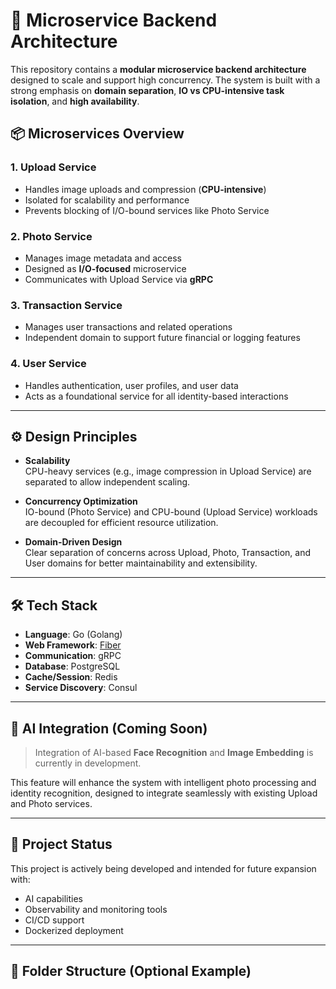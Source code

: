 # 🧩 Microservice Backend Architecture

This repository contains a **modular microservice backend architecture** designed to scale and support high concurrency. The system is built with a strong emphasis on **domain separation**, **IO vs CPU-intensive task isolation**, and **high availability**.

## 📦 Microservices Overview

### 1. Upload Service
- Handles image uploads and compression (**CPU-intensive**)
- Isolated for scalability and performance
- Prevents blocking of I/O-bound services like Photo Service

### 2. Photo Service
- Manages image metadata and access
- Designed as **I/O-focused** microservice
- Communicates with Upload Service via **gRPC**

### 3. Transaction Service
- Manages user transactions and related operations
- Independent domain to support future financial or logging features

### 4. User Service
- Handles authentication, user profiles, and user data
- Acts as a foundational service for all identity-based interactions

---

## ⚙️ Design Principles

- **Scalability**  
  CPU-heavy services (e.g., image compression in Upload Service) are separated to allow independent scaling.

- **Concurrency Optimization**  
  IO-bound (Photo Service) and CPU-bound (Upload Service) workloads are decoupled for efficient resource utilization.

- **Domain-Driven Design**  
  Clear separation of concerns across Upload, Photo, Transaction, and User domains for better maintainability and extensibility.

---

## 🛠 Tech Stack

- **Language**: Go (Golang)
- **Web Framework**: [Fiber](https://gofiber.io)
- **Communication**: gRPC
- **Database**: PostgreSQL
- **Cache/Session**: Redis
- **Service Discovery**: Consul

---

## 🤖 AI Integration (Coming Soon)

> Integration of AI-based **Face Recognition** and **Image Embedding** is currently in development.

This feature will enhance the system with intelligent photo processing and identity recognition, designed to integrate seamlessly with existing Upload and Photo services.

---

## 🚧 Project Status

This project is actively being developed and intended for future expansion with:
- AI capabilities
- Observability and monitoring tools
- CI/CD support
- Dockerized deployment

---

## 📂 Folder Structure (Optional Example)

